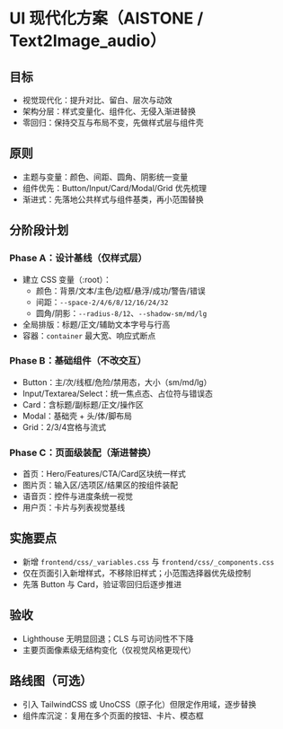 # UI 现代化方案（AISTONE / Text2Image_audio）

## 目标
- 视觉现代化：提升对比、留白、层次与动效
- 架构分层：样式变量化、组件化、无侵入渐进替换
- 零回归：保持交互与布局不变，先做样式层与组件壳

## 原则
- 主题与变量：颜色、间距、圆角、阴影统一变量
- 组件优先：Button/Input/Card/Modal/Grid 优先梳理
- 渐进式：先落地公共样式与组件基类，再小范围替换

## 分阶段计划
### Phase A：设计基线（仅样式层）
- 建立 CSS 变量（:root）：
  - 颜色：背景/文本/主色/边框/悬浮/成功/警告/错误
  - 间距：`--space-2/4/6/8/12/16/24/32`
  - 圆角/阴影：`--radius-8/12`、`--shadow-sm/md/lg`
- 全局排版：标题/正文/辅助文本字号与行高
- 容器：`container` 最大宽、响应式断点

### Phase B：基础组件（不改交互）
- Button：主/次/线框/危险/禁用态，大小（sm/md/lg）
- Input/Textarea/Select：统一焦点态、占位符与错误态
- Card：含标题/副标题/正文/操作区
- Modal：基础壳 + 头/体/脚布局
- Grid：2/3/4宫格与流式

### Phase C：页面级装配（渐进替换）
- 首页：Hero/Features/CTA/Card区块统一样式
- 图片页：输入区/选项区/结果区的按组件装配
- 语音页：控件与进度条统一视觉
- 用户页：卡片与列表视觉基线

## 实施要点
- 新增 `frontend/css/_variables.css` 与 `frontend/css/_components.css`
- 仅在页面引入新增样式，不移除旧样式；小范围选择器优先级控制
- 先落 Button 与 Card，验证零回归后逐步推进

## 验收
- Lighthouse 无明显回退；CLS 与可访问性不下降
- 主要页面像素级无结构变化（仅视觉风格更现代）

## 路线图（可选）
- 引入 TailwindCSS 或 UnoCSS（原子化）但限定作用域，逐步替换
- 组件库沉淀：复用在多个页面的按钮、卡片、模态框
